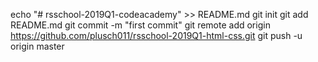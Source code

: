echo "# rsschool-2019Q1-codeacademy" >> README.md
git init
git add README.md
git commit -m "first commit"
git remote add origin https://github.com/plusch011/rsschool-2019Q1-html-css.git
git push -u origin master
